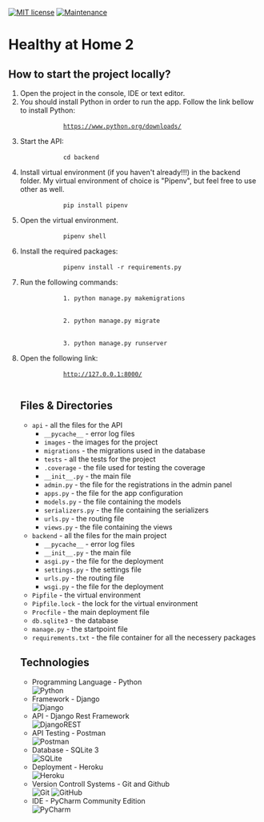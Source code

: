 [![MIT license](https://img.shields.io/badge/License-MIT-blue.svg)](https://github.com/mmanchev23/healthy-at-home2/blob/master/LICENSE)
[![Maintenance](https://img.shields.io/badge/Maintained%3F-yes-green.svg)](https://github.com/mmanchev23/healthy-at-home2/graphs/commit-activity)

# **Healthy at Home 2**

## **How to start the project locally?**
<ol>
    <li>
        Open the project in the console, IDE or text editor.
    </li>
    <li>
        You should install Python in order to run the app. Follow the link bellow to install Python:
        <br/>
        <code>
            <u>https://www.python.org/downloads/</u>
        </code>
    </li>
    <li>
        Start the API:
        <br/>
        <code>
            cd backend
        </code>
    </li>
    <li>
        Install virtual environment (if you haven't already!!!) in the backend folder. My virtual environment of choice is "Pipenv", but feel free to use other as well.
        <br/>
        <code>
            pip install pipenv
        </code>
    </li>
    <li>
        Open the virtual environment.
        <br/>
        <code>
            pipenv shell
        </code>
    </li>
    <li>
        Install the required packages:
        <br/>
        <code>
            pipenv install -r requirements.py
        </code>
    </li>
    <li>
        Run the following commands:
        <br/>
        <code>
            1. python manage.py makemigrations
        </code>
        <br/>
        <code>
            2. python manage.py migrate
        </code>
        <br/>
        <code>
            3. python manage.py runserver
        </code>
    </li>
    <li>
        Open the following link:
        <br/>
        <code>
            <u>http://127.0.0.1:8000/</u>
        </code>
    </li>

## **Files & Directories**
- `api` - all the files for the API
  - `__pycache__` - error log files
  - `images` - the images for the project
  - `migrations` - the migrations used in the database
  - `tests` - all the tests for the project
  - `.coverage` - the file used for testing the coverage
  - `__init__.py` - the main file
  - `admin.py` - the file for the registrations in the admin panel
  - `apps.py` - the file for the app configuration
  - `models.py` - the file containing the models
  - `serializers.py` - the file containing the serializers
  - `urls.py` - the routing file
  - `views.py` - the file containing the views
- `backend` - all the files for the main project
  - `__pycache__` - error log files
  - `__init__.py` - the main file
  - `asgi.py` - the file for the deployment
  - `settings.py` - the settings file
  - `urls.py` - the routing file
  - `wsgi.py` - the file for the deployment
- `Pipfile` - the virtual environment
- `Pipfile.lock` - the lock for the virtual environment
- `Procfile` - the main deployment file
- `db.sqlite3` - the database
- `manage.py` - the startpoint file
- `requirements.txt` - the file container for all the necessery packages

## **Technologies**
<ul>
    <li>
        Programming Language - Python
        <br/>
        <img alt="Python" src="https://img.shields.io/badge/python-%2314354C.svg?style=for-the-badge&logo=python&logoColor=white"/>
    </li>
    <li>
        Framework - Django
        <br/>
        <img alt="Django" src="https://img.shields.io/badge/django-%23092E20.svg?style=for-the-badge&logo=django&logoColor=white"/>
    </li>
    <li>
        API - Django Rest Framework
        <br/>
        <img alt="DjangoREST" src="https://img.shields.io/badge/DJANGO-REST-ff1709?style=for-the-badge&logo=django&logoColor=white&color=ff1709&labelColor=gray"/>
    </li>
    <li>
        API Testing - Postman
        <br/>
        <img alt="Postman" src="https://img.shields.io/badge/Postman-FF6C37?style=for-the-badge&logo=postman&logoColor=red" />
    </li>
    <li>
        Database - SQLite 3
        <br/>
        <img alt="SQLite" src ="https://img.shields.io/badge/sqlite-%2307405e.svg?style=for-the-badge&logo=sqlite&logoColor=white"/>
    </li>
    <li>
        Deployment - Heroku
        <br/>
        <img alt="Heroku" src="https://img.shields.io/badge/heroku-%23430098.svg?style=for-the-badge&logo=heroku&logoColor=white"/>
    </li>
    <li>
        Version Controll Systems - Git and Github
        <br/>
        <img alt="Git" src="https://img.shields.io/badge/git-%23F05033.svg?style=for-the-badge&logo=git&logoColor=white"/>
        <img alt="GitHub" src="https://img.shields.io/badge/github-%23121011.svg?style=for-the-badge&logo=github&logoColor=white"/>
    </li>
    <li>
        IDE - PyCharm Community Edition
        <br/>
        <img alt="PyCharm" src="https://img.shields.io/badge/pycharm-143?style=for-the-badge&logo=pycharm&logoColor=black&color=black&labelColor=green"/>
    </li>
</ul>
